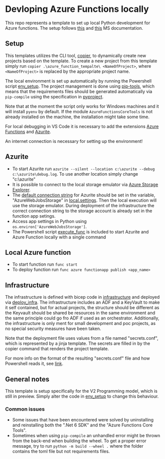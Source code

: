 # Devloping Azure Functions locally
This repo represents a template to set up local Python development for Azure functions. The setup follows [this](https://learn.microsoft.com/en-us/azure/azure-functions/functions-develop-vs-code?tabs=python) and [this](https://learn.microsoft.com/en-us/azure/azure-functions/functions-develop-local) MS documentation.



## Setup
This templates utilizes the CLI tool, [copier](https://pypi.org/project/copier/), to dynamically create new projects based on the template. To create a new project from this template simply run `copier .\azure_function_tempalte\ <NameOfProject>`, where `<NameOfProject>` is replaced by the appropriate project name.



The local environment is set up automatically by running the Powershell script [env_setup](/utils/env_setup.ps1). The project management is done using [pip-tools](https://pypi.org/project/pip-tools/), which means that the requirements files should be generated automatically via `pip-compile` using the specification in [pyproject](pyproject.toml).

 Note that at the moment the script only works for Windows machines and it will install `pyenv` by default. If the module `AzureFunctionsCoreTools` is not already installed on the machine, the installation might take some time.

For local debugging in VS Code it is necessary to add the extensions [Azure Functions](https://marketplace.visualstudio.com/items?itemName=ms-azuretools.vscode-azurefunctions) and [Azurite](https://marketplace.visualstudio.com/items?itemName=Azurite.azurite).

An internet connection is necessary for setting up the environment!


## Azurite
* To start Azurite run `azurite --silent --location c:\azurite --debug c:\azurite\debug.log`. To use another location simply change "c:\azurite"
* It is possible to connect to the local storage emulator via [Azure Storage Explorer](https://learn.microsoft.com/en-us/azure/storage/common/storage-explorer-emulators).
* The [default connection string](https://learn.microsoft.com/en-us/azure/storage/common/storage-use-azurite?tabs=visual-studio) for Azurite should be set in the variable, "AzureWebJobsStorage" in [local.settings](../blob_reader/local.settings.json). Then the local execution will use the storage emulator. During deployment of the infrastructure the correct connection string to the storage account is already set in the function app setings. 
* Access app settings in Python using `os.environ['AzureWebJobsStorage']`.
* The Powershell script [execute_func](./%7B%7Bproject_name%7D%7D/execute_func.ps1.jinja) is included to start Azurite and Azure Function locally with a single command

## Local Azure function

* To start function run `func start`
* To deploy function run `func azure functionapp publish <app_name>`

## Infrastructure
The infrastructure is defined with bicep code in [infrastructure](/infrastructure/) and deployed via [deploy_infra](/infrastructure/deploy_infra.ps1). The infrastructure includes an ADF and a KeyVault to make it self contained, but for actual projects, the structure should be different as the Keyvault should be shared be resources in the same environment and the same principle could go fro ADF if used as an orchestrator. Additionally, the infrastructure is only ment for small development and poc projects, as no special security measures have been taken.

Note that the deployment file uses values from a file named "secrets.conf", which is represented by a jinja template. The secrets are filled in by the copier command that renders the project template. 

For more info on the format of the resulting "secrets.conf" file and how Powershell reads it, see [link](https://kyleparrish.com/blog/powershell-script-config-file/).




## General notes
This template is setup specifically for the V2 Programming model, which is still in preview. Simply alter the code in [env_setup](./utils/env_setup.ps1.jinja) to change this behaviour.

### Common issues
* Some issues that have been encountered were solved by uninstalling and reinstalling both the ".Net 6 SDK" and the "Azure Functions Core Tools".
* Sometimes when using `pip-compile` an unhandled error might be thrown from the back-end when building the wheel. To get a proper error message, try to run `python -m build --wheel .` where the folder contains the toml file but not requirements files. 